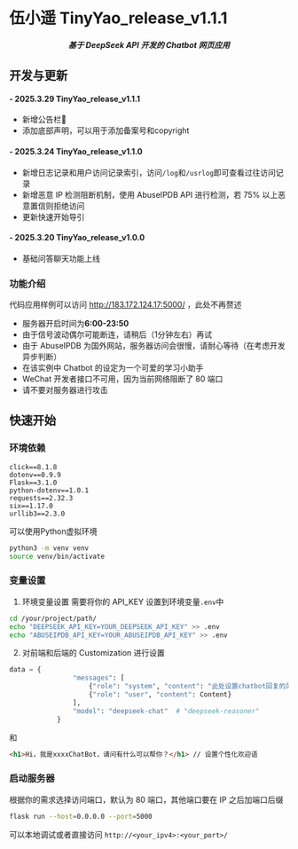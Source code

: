 <!--
SPDX-FileCopyrightText: HuYan, Dept. of Automation , Tsinghua University
SPDX-License-Identifier: MIT
-->

# 伍小遥 TinyYao_release_v1.1.1
<h5 align = "center">基于 DeepSeek API 开发的 Chatbot 网页应用</h5>

## 开发与更新
#### - 2025.3.29 TinyYao_release_v1.1.1 
- 新增公告栏📢
- 添加底部声明，可以用于添加备案号和copyright
#### - 2025.3.24 TinyYao_release_v1.1.0 
- 新增日志记录和用户访问记录索引，访问`/log`和`/usrlog`即可查看过往访问记录
- 新增恶意 IP 检测阻断机制，使用 AbuseIPDB API 进行检测，若 75% 以上恶意置信则拒绝访问
- 更新快速开始导引
#### - 2025.3.20 TinyYao_release_v1.0.0 
- 基础问答聊天功能上线
### 功能介绍
代码应用样例可以访问 http://183.172.124.17:5000/ ，此处不再赘述
- 服务器开启时间为**6:00-23:50**
- 由于信号波动偶尔可能断连，请稍后（1分钟左右）再试
- 由于 AbuseIPDB 为国外网站，服务器访问会很慢，请耐心等待（在考虑开发异步判断）
- 在该实例中 Chatbot 的设定为一个可爱的学习小助手
- WeChat 开发者接口不可用，因为当前网络阻断了 80 端口
- 请不要对服务器进行攻击

## 快速开始
### 环境依赖
```
click==8.1.8
dotenv==0.9.9
Flask==3.1.0
python-dotenv==1.0.1
requests==2.32.3
six==1.17.0
urllib3==2.3.0
```
可以使用Python虚拟环境
```bash
python3 -m venv venv
source venv/bin/activate
```
### 变量设置
1. 环境变量设置
需要将你的 API_KEY 设置到环境变量`.env`中
```bash
cd /your/project/path/
echo "DEEPSEEK_API_KEY=YOUR_DEEPSEEK_API_KEY" >> .env
echo "ABUSEIPDB_API_KEY=YOUR_ABUSEIPDB_API_KEY" >> .env
```
2. 对前端和后端的 Customization 进行设置
```Python
data = {
                "messages": [
                    {"role": "system", "content": "此处设置chatbot回复的风格"},
                    {"role": "user", "content": Content}
                ],
                "model": "deepseek-chat"  # "deepseek-reasoner" 
            }
```
和
```Html
<h1>Hi，我是xxxxChatBot，请问有什么可以帮你？</h1> // 设置个性化欢迎语
```
### 启动服务器
根据你的需求选择访问端口，默认为 80 端口，其他端口要在 IP 之后加端口后缀
```bash
flask run --host=0.0.0.0 --port=5000
```
可以本地调试或者直接访问 `http://<your_ipv4>:<your_port>/`
